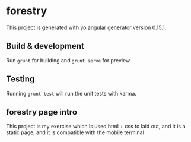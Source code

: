 # forestry

This project is generated with [yo angular generator](https://github.com/yeoman/generator-angular)
version 0.15.1.

## Build & development

Run `grunt` for building and `grunt serve` for preview.

## Testing

Running `grunt test` will run the unit tests with karma.

## forestry page intro
This project is my exercise which is used html + css to laid out, and it is a static page, and it is compatible with the mobile terminal
